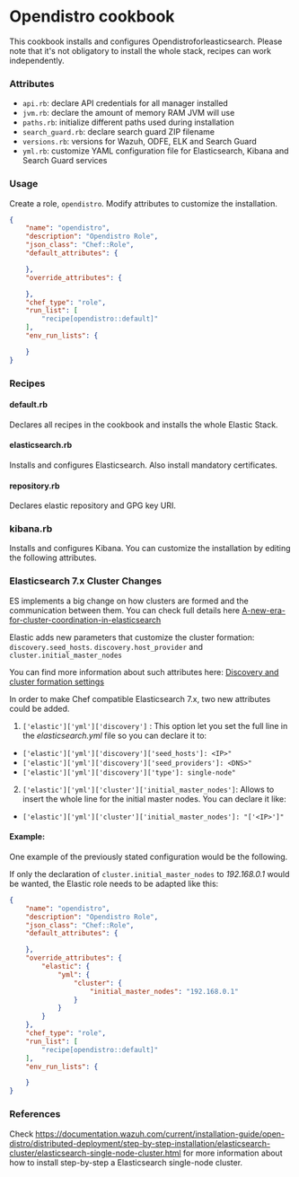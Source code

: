 # Opendistro cookbook

This cookbook installs and configures Opendistroforleasticsearch. Please note that it's not obligatory to install the whole stack, recipes can work independently.

### Attributes

* ``api.rb``: declare API credentials for all manager installed
* ``jvm.rb``: declare the amount of memory RAM JVM will use
* ``paths.rb``: initialize different paths used during installation
* ``search_guard.rb``: declare search guard ZIP filename 
* ``versions.rb``: versions for Wazuh, ODFE, ELK and Search Guard
* ``yml.rb``: customize YAML configuration file for Elasticsearch, Kibana and Search Guard services

### Usage

Create a role, `opendistro`. Modify attributes to customize the installation.

```json
{
    "name": "opendistro",
    "description": "Opendistro Role",
    "json_class": "Chef::Role",
    "default_attributes": {

    },
    "override_attributes": {

    },
    "chef_type": "role",
    "run_list": [
        "recipe[opendistro::default]"
    ],
    "env_run_lists": {

    }
}
```

### Recipes

#### default.rb

Declares all recipes in the cookbook and installs the whole Elastic Stack.

#### elasticsearch.rb

Installs and configures Elasticsearch. Also install mandatory certificates. 

#### repository.rb 

Declares elastic repository and GPG key URI.

### kibana.rb

Installs and configures Kibana. You can customize the installation by editing the following attributes.

### Elasticsearch 7.x Cluster Changes

ES implements a big change on how clusters are formed and the communication between them. You can check full details here [A-new-era-for-cluster-coordination-in-elasticsearch](https://www.elastic.co/es/blog/a-new-era-for-cluster-coordination-in-elasticsearch)

Elastic adds new parameters that customize the cluster formation: `discovery.seed_hosts`. `discovery.host_provider` and `cluster.initial_master_nodes`  

You can find more information about such attributes here: [Discovery and cluster formation settings](https://www.elastic.co/guide/en/elasticsearch/reference/current/modules-discovery-settings.html)

In order to make Chef compatible Elasticsearch 7.x, two new attributes could be added.

1. `['elastic']['yml']['discovery']` : This option let you set the full line in the *elasticsearch.yml* file so you can declare it to:
  - `['elastic']['yml']['discovery']['seed_hosts']: <IP>"` 
  - `['elastic']['yml']['discovery']['seed_providers']: <DNS>"` 
  - `['elastic']['yml']['discovery']['type']: single-node"`
2. `['elastic']['yml']['cluster']['initial_master_nodes']`: Allows to insert the whole line for the initial master nodes. You can declare it like:
  - `['elastic']['yml']['cluster']['initial_master_nodes']: "['<IP>']"`

#### Example:

One example of the previously stated configuration would be the following.

If only the declaration of `cluster.initial_master_nodes` to *192.168.0.1* would be wanted, the Elastic role needs to be adapted like this:

```json
{
    "name": "opendistro",
    "description": "Opendistro Role",
    "json_class": "Chef::Role",
    "default_attributes": {

    },
    "override_attributes": {
        "elastic": {
            "yml": {
                "cluster": {
                    "initial_master_nodes": "192.168.0.1"
                }
            }
        }
    },
    "chef_type": "role",
    "run_list": [
        "recipe[opendistro::default]"
    ],
    "env_run_lists": {

    }
}

```

### References

Check https://documentation.wazuh.com/current/installation-guide/open-distro/distributed-deployment/step-by-step-installation/elasticsearch-cluster/elasticsearch-single-node-cluster.html for more information about 
how to install step-by-step a Elasticsearch single-node cluster.
